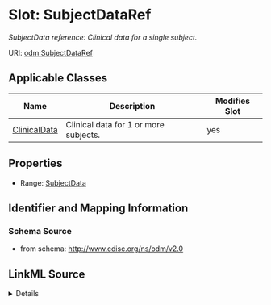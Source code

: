 # Slot: SubjectDataRef


_SubjectData reference: Clinical data for a single subject._



URI: [odm:SubjectDataRef](http://www.cdisc.org/ns/odm/v2.0/SubjectDataRef)



<!-- no inheritance hierarchy -->




## Applicable Classes

| Name | Description | Modifies Slot |
| --- | --- | --- |
[ClinicalData](ClinicalData.md) | Clinical data for 1 or more subjects. |  yes  |







## Properties

* Range: [SubjectData](SubjectData.md)





## Identifier and Mapping Information







### Schema Source


* from schema: http://www.cdisc.org/ns/odm/v2.0




## LinkML Source

<details>
```yaml
name: SubjectDataRef
description: 'SubjectData reference: Clinical data for a single subject.'
from_schema: http://www.cdisc.org/ns/odm/v2.0
rank: 1000
identifier: false
alias: SubjectDataRef
domain_of:
- ClinicalData
range: SubjectData

```
</details>
